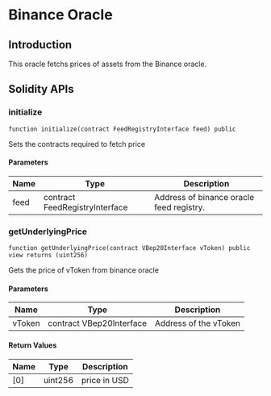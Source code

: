 # Binance Oracle

## Introduction

This oracle fetchs prices of assets from the Binance oracle.

## Solidity APIs

### initialize

```solidity
function initialize(contract FeedRegistryInterface feed) public
```

Sets the contracts required to fetch price

#### Parameters

| Name | Type | Description |
| ---- | ---- | ----------- |
| feed | contract FeedRegistryInterface | Address of binance oracle feed registry. |

### getUnderlyingPrice

```solidity
function getUnderlyingPrice(contract VBep20Interface vToken) public view returns (uint256)
```

Gets the price of vToken from binance oracle

#### Parameters

| Name | Type | Description |
| ---- | ---- | ----------- |
| vToken | contract VBep20Interface | Address of the vToken |

#### Return Values

| Name | Type | Description |
| ---- | ---- | ----------- |
| [0] | uint256 | price in USD |
